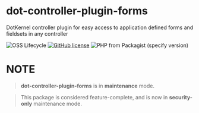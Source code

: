 # dot-controller-plugin-forms

DotKernel controller plugin for easy access to application defined forms and fieldsets in any controller

![OSS Lifecycle](https://img.shields.io/osslifecycle/dotkernel/dot-controller-plugin-forms)
[![GitHub license](https://img.shields.io/github/license/dotkernel/dot-controller-plugin-forms)](https://github.com/dotkernel/dot-controller-plugin-forms/blob/2.0.1/LICENSE.md)
![PHP from Packagist (specify version)](https://img.shields.io/packagist/php-v/dotkernel/dot-controller-plugin-forms/2.9.0)

# NOTE

> **dot-controller-plugin-forms** is in **maintenance** mode.

> This package is considered feature-complete, and is now in **security-only** maintenance mode.
